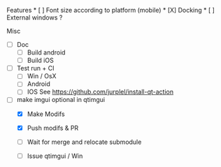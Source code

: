 Features
    * [ ] Font size according to platform (mobile)
    * [X] Docking
        * [ ] External windows ?

Misc

* [ ] Doc
    * [ ] Build android
    * [ ] Build iOS

* [ ] Test run + CI
    * [ ] Win / OsX
    * [ ] Android    
    * [ ] IOS
    See https://github.com/jurplel/install-qt-action
    
* [ ] make imgui optional in qtimgui
    * [X] Make Modifs
    * [X] Push modifs & PR
    * [ ] Wait for merge and relocate submodule
    * [ ] Issue qtimgui / Win
    